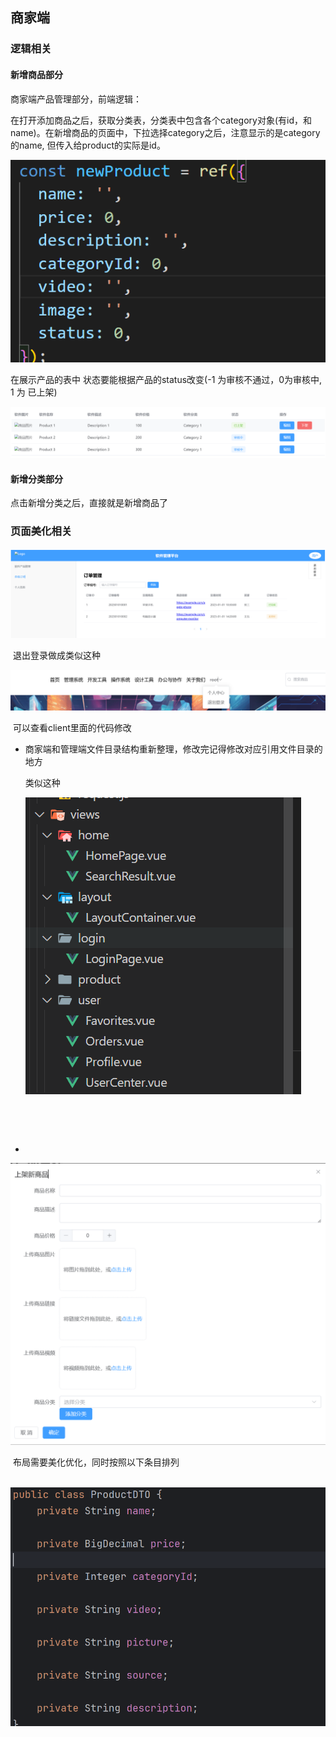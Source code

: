 ## 商家端

### 逻辑相关

#### 新增商品部分

商家端产品管理部分，前端逻辑：

​	在打开添加商品之后，获取分类表，分类表中包含各个category对象(有id，和name)。在新增商品的页面中，下拉选择category之后，注意显示的是category的name, 但传入给product的实际是id。

![image-20241120163229772](2024-11-20/image-20241120163229772.png)

  在展示产品的表中 状态要能根据产品的status改变(-1 为审核不通过，0为审核中, 1 为 已上架)

![image-20241120163308282](2024-11-20/image-20241120163308282.png)

#### 新增分类部分

点击新增分类之后，直接就是新增商品了



### 页面美化相关

![image-20241120154916676](2024-11-20/image-20241120154916676.png)

​	退出登录做成类似这种

​	<img src="2024-11-20/image-20241120154943302.png" alt="image-20241120154943302" style="zoom:80%;" />

​	可以查看client里面的代码修改





+ 商家端和管理端文件目录结构重新整理，修改完记得修改对应引用文件目录的地方

  类似这种

  ![image-20241120155620342](2024-11-20/image-20241120155620342.png)

​	

​	



+  

  ![image-20241120161120620](2024-11-20/image-20241120161120620.png)

​	布局需要美化优化，同时按照以下条目排列

​	![image-20241120161849704](2024-11-20/image-20241120161849704.png)

 

